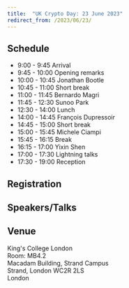```yaml
---
title:  "UK Crypto Day: 23 June 2023"
redirect_from: /2023/06/23/
---
```


## Schedule

-  9:00 -  9:45	Arrival
-  9:45 - 10:00	Opening remarks	
- 10:00 - 10:45	Jonathan Bootle
- 10:45 - 11:00	Short break	
- 11:00 - 11:45	Bernardo Magri
- 11:45 - 12:30	Sunoo Park
- 12:30 - 14:00	Lunch	
- 14:00 - 14:45	François Dupressoir 
- 14:45 - 15:00	Short break	
- 15:00 - 15:45	Michele Ciampi
- 15:45 - 16:15	Break	
- 16:15 - 17:00	Yixin Shen
- 17:00 - 17:30	Lightning talks	
- 17:30 - 19:00	Reception	

## Registration


## Speakers/Talks


## Venue

King's College London  
Room: MB4.2  
Macadam Building, Strand Campus  
Strand, London WC2R 2LS  
London

